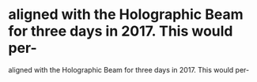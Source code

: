 # aligned with the Holographic Beam for three days in 2017. This would per-

aligned with the Holographic Beam for three days in 2017. This would per-